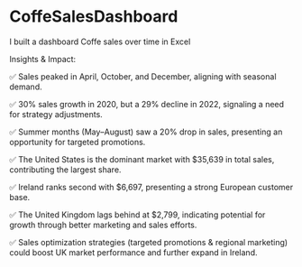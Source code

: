 # CoffeSalesDashboard
I built a dashboard Coffe sales over time in Excel

Insights & Impact:

✅ Sales peaked in April, October, and December, aligning with seasonal demand.

✅ 30% sales growth in 2020, but a 29% decline in 2022, signaling a need for strategy adjustments.

✅ Summer months (May–August) saw a 20% drop in sales, presenting an opportunity for targeted promotions.

✅ The United States is the dominant market with $35,639 in total sales, contributing the largest share.

✅ Ireland ranks second with $6,697, presenting a strong European customer base.

✅ The United Kingdom lags behind at $2,799, indicating potential for growth through better marketing and sales efforts.

✅ Sales optimization strategies (targeted promotions & regional marketing) could boost UK market performance and further expand in Ireland.
